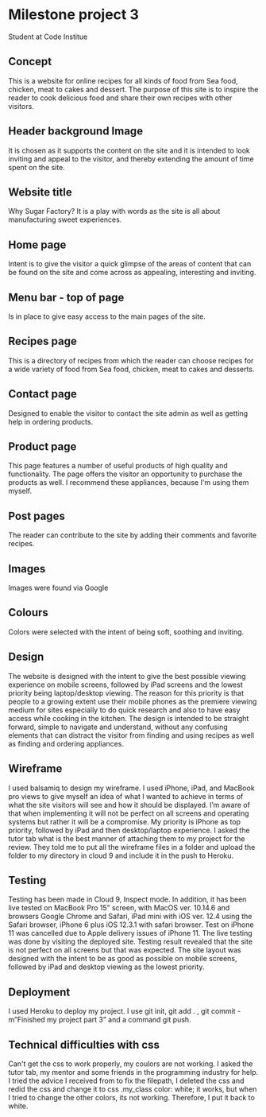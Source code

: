# Milestone project 3
Student at Code Institue

## Concept
This is a website for online recipes for all kinds of food from Sea food, chicken, meat to cakes and dessert.
The purpose of this site is to inspire the reader to cook delicious food and share their own recipes with other visitors.

## Header background Image
It is chosen as it supports the content on the site and it is intended to look inviting and appeal to the visitor, and thereby extending the amount of time spent on the site.

## Website title
Why Sugar Factory? It is a play with words as the site is all about manufacturing sweet experiences.

## Home page
Intent is to give the visitor a quick glimpse of the areas of content that can be found on the site and come across as appealing, interesting and inviting.

## Menu bar - top of page
Is in place to give easy access to the main pages of the site.

## Recipes page
This is a directory of recipes from which the reader can choose recipes for a wide variety of food
from Sea food, chicken, meat to cakes and desserts.

## Contact page
Designed to enable the visitor to contact the site admin as well as getting help in ordering products.

## Product page
This page features a number of useful products of high quality and functionality.
The page offers the visitor an opportunity to purchase the products as well. 
I recommend these appliances, because I'm using them myself.

## Post pages
The reader can contribute to the site by adding their comments and favorite recipes. 

## Images
Images were found via Google

## Colours
Colors were selected with the intent of being soft, soothing and inviting.

## Design
The website is designed with the intent to give the best possible viewing experience on mobile screens, followed by iPad screens and the lowest priority being laptop/desktop viewing.
The reason for this priority is that people to a growing extent use their mobile phones as the premiere viewing medium for sites especially to do quick research and also to have easy access while cooking in the kitchen.
The design is intended to be straight forward, simple to navigate and understand, without any confusing elements that can distract the visitor from finding and using recipes as well as finding and ordering appliances.

## Wireframe
I used balsamiq to design my wireframe. I used iPhone, iPad, and MacBook pro views to give myself an idea of what I wanted to achieve in terms of what the site visitors will see and how it should be displayed.
I’m aware of that when implementing it will not be perfect on all screens and operating systems but rather it will be a compromise.
My priority is iPhone as top priority, followed by iPad and then desktop/laptop experience.
I asked the tutor tab what is the best manner of attaching them to my project for the review. They told me to put all the wireframe files in a folder and upload the folder to my directory in cloud 9 and include it in the push to Heroku.

## Testing 
Testing has been made in Cloud 9, Inspect mode.
In addition, it has been live tested on MacBook Pro 15” screen, with MacOS ver. 10.14.6 and browsers Google Chrome and Safari, iPad mini with iOS ver. 12.4 using the Safari browser, iPhone 6 plus iOS 12.3.1 with safari browser. Test on iPhone 11 was cancelled due to Apple delivery issues of iPhone 11.
The live testing was done by visiting the deployed site. 
Testing result revealed that the site is not perfect on all screens but that was expected.
The site layout was designed with the intent to be as good as possible on mobile screens, followed by iPad and desktop viewing as the lowest priority.

##  Deployment
I used Heroku to deploy my  project. I use git init, git add . , git  commit  -m”Finished my project part 3” and a command git push. 

## Technical difficulties with css
Can't get the css to work properly, my coulors are not working.
I asked the tutor tab, my mentor and some friends in the programming industry for help. 
I tried the advice I received from to fix the filepath, I deleted the css and redid the css
and change it to css .my_class color: white; it works, but when I tried to change the other colors, its not working. 
Therefore, I put it back to white.
